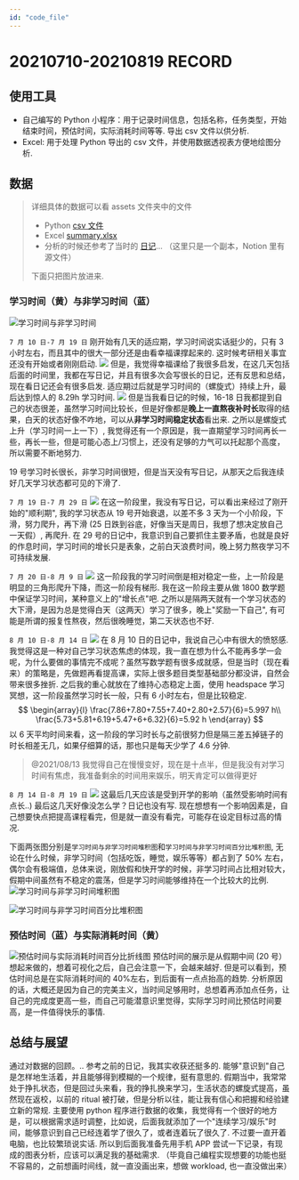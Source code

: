 ```yaml
---
id: "code_file"
---
```

# 20210710-20210819 RECORD

## 使用工具

- 自己编写的 Python 小程序：用于记录时间信息，包括名称，任务类型，开始结束时间，预估时间，实际消耗时间等等. 导出 csv 文件以供分析.
- Excel: 用于处理 Python 导出的 csv 文件，并使用数据透视表方便地绘图分析.

## 数据

> 详细具体的数据可以看 assets 文件夹中的文件
>
> - Python [csv 文件](./assets/20210710-20210819%20Record/summary_data.csv)
> - Excel [summary.xlsx](./assets/20210710-20210819%20Record/summary.xlsx)
> - 分析的时候还参考了当时的 [日记](assets/20210710-20210819%20Record/暑假日记%209954b0445d1247bb81b2b3aa701b3aa1.html)... （这里只是一个副本，Notion 里有源文件）
>
> 下面只把图片放进来.

### 学习时间（黄）与非学习时间（蓝）

![学习时间与非学习时间](assets/20210710-20210819%20Record/%E5%AD%A6%E4%B9%A0%E6%97%B6%E9%97%B4%E4%B8%8E%E9%9D%9E%E5%AD%A6%E4%B9%A0%E6%97%B6%E9%97%B4.svg)

`7 月 10 日-7 月 19 日`
刚开始有几天的适应期，学习时间说实话挺少的，只有 3 小时左右，而且其中的很大一部分还是由看幸福课撑起来的. 这时候考研相关事宜还没有开始或者刚刚启动.
![](assets/20210710-20210819%20Record/2021-08-23-19-04-18.png)
但是，我觉得幸福课给了我很多启发，在这几天包括后面的时间里，我都在写日记，并且有很多次会写很长的日记，还有反思和总结，现在看日记还会有很多启发.
适应期过后就是学习时间的（螺旋式）持续上升，最后达到惊人的 8.29h 学习时间.
![](assets/20210710-20210819%20Record/2021-08-23-19-04-58.png)
但是当我看日记的时候，16-18 日我都提到自己的状态很差，虽然学习时间比较长，但是好像都是**晚上一直熬夜补时长**取得的结果，白天的状态好像不咋地，可以从**非学习时间稳定状态**看出来.
之所以是螺旋式上升（学习时间一上一下）, 我觉得还有一个原因是，我一直期望学习时间再长一些，再长一些，但是可能心态上/习惯上，还没有足够的力气可以托起那个高度，所以需要不断地努力.

19 号学习时长很长，非学习时间很短，但是当天没有写日记，从那天之后我连续好几天学习状态都可见的下滑了.

`7 月 19 日-7 月 29 日`
![](assets/20210710-20210819%20Record/2021-08-23-19-07-08.png)
在这一阶段里，我没有写日记，可以看出来经过了刚开始的"顺利期", 我的学习状态从 19 号开始衰退，以差不多 3 天为一个小阶段，下滑，努力爬升，再下滑 (25 日跌到谷底，好像当天是周日，我想了想决定放自己一天假）, 再爬升.
在 29 号的日记中，我意识到自己要抓住主要矛盾，也就是良好的作息时间，学习时间的增长只是表象，之前白天浪费时间，晚上努力熬夜学习不可持续发展.

`7 月 20 日-8 月 9 日`
![](assets/20210710-20210819%20Record/2021-08-23-19-16-11.png)
这一阶段我的学习时间倒是相对稳定一些，上一阶段是明显的三角形爬升下降，而这一阶段有梯形. 我在这一阶段主要从做 1800 数学题中保证学习时间，某种意义上的"增长点"吧. 之所以是隔两天就有一个学习状态的大下滑，是因为总是觉得白天（这两天）学习了很多，晚上"奖励一下自己", 有可能是所谓的报复性熬夜，然后很晚睡觉，第二天状态也不好.

`8 月 10 日-8 月 14 日`
![](assets/20210710-20210819%20Record/2021-08-23-19-22-28.png)
在 8 月 10 日的日记中，我说自己心中有很大的愤怒感.
我觉得这是一种对自己学习状态焦虑的体现，我一直在想为什么不能再多学一会呢，为什么要做的事情完不成呢？虽然写数学题有很多成就感，但是当时（现在看来）的策略是，先做题再看提高课，实际上很多题目类型基础部分都没讲，自然会带来很多挫折.
之后我的重心就放在了维持心态稳定上面，使用 headspace 学习冥想，这一阶段虽然学习时长一般，只有 6 小时左右，但是比较稳定.
$$
\begin{array}{l}
\frac{7.86+7.80+7.55+7.40+2.80+2.57}{6}=5.997 h\\
\frac{5.73+5.81+6.19+5.47+6+6.32}{6}=5.92 h
\end{array}
$$
以 6 天平均时间来看，这一阶段的学习时长与之前很努力但是隔三差五掉链子的时长相差无几，如果仔细算的话，那也只是每天少学了 4.6 分钟.
> @2021/08/13 我觉得自己在慢慢变好，现在是十点半，但是我没有对学习时间有焦虑，我准备剩余的时间用来娱乐，明天肯定可以做得更好

`8 月 14 日-8 月 19 日`
![](assets/20210710-20210819%20Record/2021-08-23-19-32-22.png)
这最后几天应该是受到开学的影响（虽然受影响时间有点长..) 最后这几天好像没怎么学？日记也没有写. 现在想想有一个影响因素是，自己想要快点把提高课程看完，但是就一直没有看完，可能存在设定目标过高的情况.

下面两张图分别是`学习时间与非学习时间堆积图`和`学习时间与非学习时间百分比堆积图`, 无论在什么时候，非学习时间（包括吃饭，睡觉，娱乐等等）都占到了 50% 左右，偶尔会有极端值，总体来说，刚放假和快开学的时候，非学习时间占比相对较大，假期中间虽然有不稳定的震荡，但是学习时间能够维持在一个比较大的比例.
![学习时间与非学习时间堆积图](assets/20210710-20210819%20Record/%E5%AD%A6%E4%B9%A0%E6%97%B6%E9%97%B4%E4%B8%8E%E9%9D%9E%E5%AD%A6%E4%B9%A0%E6%97%B6%E9%97%B4%E5%A0%86%E7%A7%AF%E5%9B%BE.svg)

![学习时间与非学习时间百分比堆积图](assets/20210710-20210819%20Record/%E5%AD%A6%E4%B9%A0%E6%97%B6%E9%97%B4%E4%B8%8E%E9%9D%9E%E5%AD%A6%E4%B9%A0%E6%97%B6%E9%97%B4%E7%99%BE%E5%88%86%E6%AF%94%E5%A0%86%E7%A7%AF%E5%9B%BE.svg)

### 预估时间（蓝）与实际消耗时间（黄）

![预估时间与实际消耗时间百分比折线图](assets/20210710-20210819%20Record/%E9%A2%84%E4%BC%B0%E6%97%B6%E9%97%B4%E4%B8%8E%E5%AE%9E%E9%99%85%E6%B6%88%E8%80%97%E6%97%B6%E9%97%B4%E7%99%BE%E5%88%86%E6%AF%94%E6%8A%98%E7%BA%BF%E5%9B%BE.svg)
预估时间的展示是从假期中间 (20 号）想起来做的，想着可视化之后，自己会注意一下，会越来越好. 但是可以看到，预估时间总是在实际消耗时间的 40%左右，到后面有一点点抬高的趋势.
分析原因的话，大概还是因为自己的完美主义，当时间足够用时，总想着再添加点任务，让自己的完成度更高一些，而自己可能潜意识里觉得，实际学习时间比预估时间要高，是一件值得快乐的事情.

## 总结与展望

通过对数据的回顾。.. 参考之前的日记，我其实收获还挺多的. 能够"意识到"自己是怎样地生活着，并且能够得到模糊的一个规律，挺有意思的. 假期当中，我常常处于挣扎状态，但是回过头来看，我的挣扎换来学习，生活状态的螺旋式提高，虽然现在返校，以前的 ritual 被打破，但是分析以往，能让我有信心和把握和经验建立新的常规.
主要使用 python 程序进行数据的收集，我觉得有一个很好的地方是，可以根据需求适时调整，比如说，后面我就添加了一个"连续学习/娱乐"时间，能够意识到自己已经连着学了很久了，或者连着玩了很久了. 不过要一直开着电脑，也比较繁琐说实话. 所以到后面我准备先用手机 APP 尝试一下记录，有现成的图表分析，应该可以满足我的基础需求. （毕竟自己编程实现想要的功能也挺不容易的，之前想画时间线，就一直没画出来，想做 workload, 也一直没做出来）

